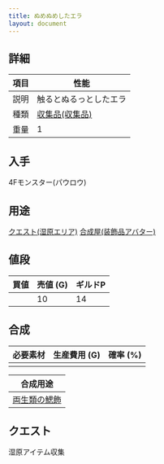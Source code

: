 ```yaml
---
title: ぬめぬめしたエラ
layout: document
---
```

## 詳細


|項目|性能|
|---|---|
|説明|触るとぬるっとしたエラ|
|種類|[収集品(収集品)](収集品(収集品))|
|重量|1|

## 入手

4Fモンスター(パウロウ)

## 用途

[クエスト(湿原エリア)](クエスト(湿原エリア))
[合成屋(装飾品アバター)](合成屋(装飾品アバター))

## 値段


|買値|売値 (G)|ギルドP|
|---|---|---|
||10|14|

## 合成


|必要素材|生産費用 (G)|確率 (%)|
|---|---|---|
||||


|合成用途|
|---|
|[両生類の鰓飾](両生類の鰓飾)|

## クエスト

湿原アイテム収集